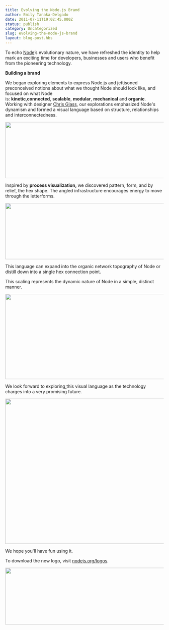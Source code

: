 ```yaml
---
title: Evolving the Node.js Brand
author: Emily Tanaka-Delgado
date: 2011-07-11T19:02:45.000Z
status: publish
category: Uncategorized
slug: evolving-the-node-js-brand
layout: blog-post.hbs
---
```


To echo <a href="http://nodejs.org/">Node</a>’s evolutionary nature, we have refreshed the identity to help mark an exciting time for developers, businesses and users who benefit from the pioneering technology.

<strong>Building a brand</strong>

We began exploring elements to express Node.js and jettisoned preconceived notions about what we thought Node should look like, and focused on what Node is: <strong>kinetic</strong>,<ins cite="mailto:EMILY%20TANAKA-DELGADO" datetime="2011-07-09T18:32"></ins><strong>connected</strong>, <strong>scalable</strong>, <strong>modular</strong>, <strong>mechanical</strong> and <strong>organic</strong>. Working with designer <a href="http://www.chrisglass.com">Chris Glass</a>, our explorations emphasized Node's dynamism and formed a visual language based on structure, relationships and interconnectedness.

<img class="alignnone size-full wp-image-184" title="grid" src="http://nodeblog.files.wordpress.com/2011/07/grid.png" alt="" width="520" height="178" />

Inspired by <strong>process visualization, </strong>we discovered pattern, form, and by relief, the hex shape. The angled infrastructure encourages energy to move through the letterforms.

<img class="alignnone size-full wp-image-185" title="nodejs" src="http://nodeblog.files.wordpress.com/2011/07/nodejs.png" alt="" width="520" height="178" />

This language can expand into the organic network topography of Node or distill down into a single hex connection point.

This scaling represents the dynamic nature of Node in a simple, distinct manner.

<img title="Node.js network" src="http://joyeur.files.wordpress.com/2011/07/network.png" alt="" width="560" height="270" />

We look forward to exploring<ins cite="mailto:EMILY%20TANAKA-DELGADO" datetime="2011-07-09T18:30"> </ins>this visual language as the technology charges into a very promising future.

<img title="Node.js nebula" src="http://joyeur.files.wordpress.com/2011/07/node.png" alt="" width="560" height="460" />

We hope you'll have fun using it.

To download the new logo, visit <a href="http://nodejs.org/logos/">nodejs.org/logos</a>.

<ins cite="mailto:EMILY%20TANAKA-DELGADO" datetime="2011-07-09T18:32"><img title="Tri-color Node" src="http://joyeur.files.wordpress.com/2011/07/tri-color-node.png" alt="" width="560" height="180" /></ins>
